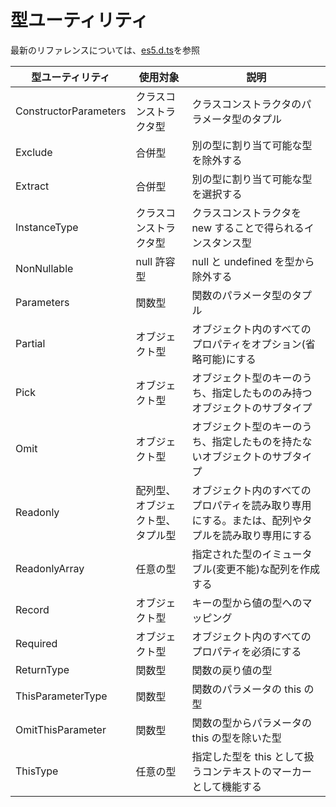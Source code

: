 # 型ユーティリティ

最新のリファレンスについては、[es5.d.ts](https://github.com/Microsoft/TypeScript/blob/main/src/lib/es5.d.ts)を参照

| 型ユーティリティ      | 使用対象                         | 説明                                                                                             |
| --------------------- | -------------------------------- | ------------------------------------------------------------------------------------------------ |
| ConstructorParameters | クラスコンストラクタ型           | クラスコンストラクタのパラメータ型のタプル                                                       |
| Exclude               | 合併型                           | 別の型に割り当て可能な型を除外する                                                               |
| Extract               | 合併型                           | 別の型に割り当て可能な型を選択する                                                               |
| InstanceType          | クラスコンストラクタ型           | クラスコンストラクタを new することで得られるインスタンス型                                      |
| NonNullable           | null 許容型                      | null と undefined を型から除外する                                                               |
| Parameters            | 関数型                           | 関数のパラメータ型のタプル                                                                       |
| Partial               | オブジェクト型                   | オブジェクト内のすべてのプロパティをオプション(省略可能)にする                                   |
| Pick                  | オブジェクト型                   | オブジェクト型のキーのうち、指定したもののみ持つオブジェクトのサブタイプ                         |
| Omit                  | オブジェクト型                   | オブジェクト型のキーのうち、指定したものを持たないオブジェクトのサブタイプ                       |
| Readonly              | 配列型、オブジェクト型、タプル型 | オブジェクト内のすべてのプロパティを読み取り専用にする。または、配列やタプルを読み取り専用にする |
| ReadonlyArray         | 任意の型                         | 指定された型のイミュータブル(変更不能)な配列を作成する                                           |
| Record                | オブジェクト型                   | キーの型から値の型へのマッピング                                                                 |
| Required              | オブジェクト型                   | オブジェクト内のすべてのプロパティを必須にする                                                   |
| ReturnType            | 関数型                           | 関数の戻り値の型                                                                                 |
| ThisParameterType     | 関数型                           | 関数のパラメータの this の型                                                                     |
| OmitThisParameter     | 関数型                           | 関数の型からパラメータの this の型を除いた型                                                     |
| ThisType              | 任意の型                         | 指定した型を this として扱うコンテキストのマーカーとして機能する                                 |
